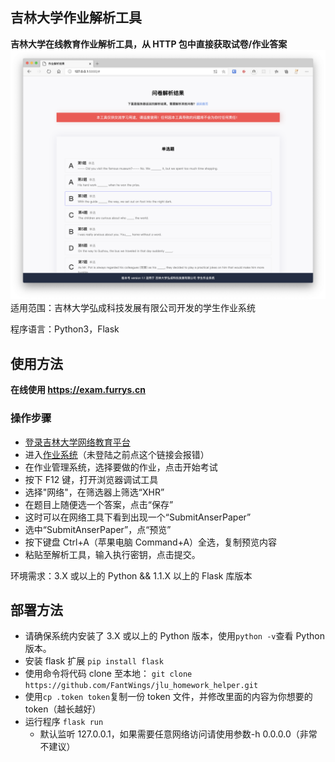 ## 吉林大学作业解析工具

**吉林大学在线教育作业解析工具，从 HTTP 包中直接获取试卷/作业答案**
![screenshot](static/img/demo.png)
适用范围：吉林大学弘成科技发展有限公司开发的学生作业系统

程序语言：Python3，Flask

## 使用方法

**在线使用 https://exam.furrys.cn**

### 操作步骤

- [登录吉林大学网络教育平台](http://dec.jlu.edu.cn/baozi/cmslogin.jsp)
- 进入[作业系统](http://dec.jlu.edu.cn/jludec/work/work/student/index_admin.jsp)（未登陆之前点这个链接会报错）
- 在作业管理系统，选择要做的作业，点击开始考试
- 按下 F12 键，打开浏览器调试工具
- 选择"网络"，在筛选器上筛选“XHR”
- 在题目上随便选一个答案，点击“保存”
- 这时可以在网络工具下看到出现一个“SubmitAnserPaper”
- 选中“SubmitAnserPaper”，点“预览”
- 按下键盘 Ctrl+A（苹果电脑 Command+A）全选，复制预览内容
- 粘贴至解析工具，输入执行密钥，点击提交。

环境需求：3.X 或以上的 Python && 1.1.X 以上的 Flask 库版本

## 部署方法

- 请确保系统内安装了 3.X 或以上的 Python 版本，使用`python -v`查看 Python 版本。
- 安装 flask 扩展 `pip install flask`
- 使用命令将代码 clone 至本地：
  `git clone https://github.com/FantWings/jlu_homework_helper.git`
- 使用`cp .token token`复制一份 token 文件，并修改里面的内容为你想要的 token（越长越好）
- 运行程序 `flask run`
  - 默认监听 127.0.0.1，如果需要任意网络访问请使用参数-h 0.0.0.0（非常不建议）
